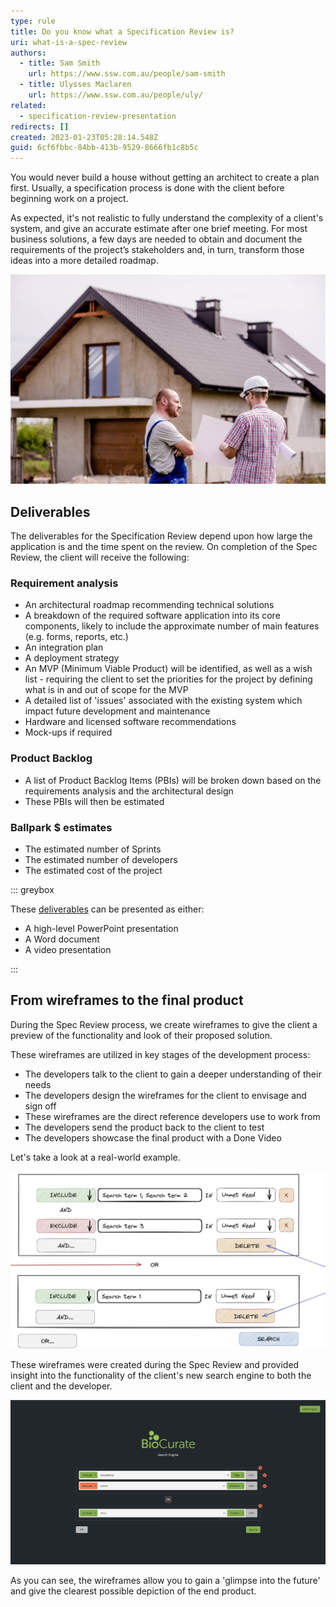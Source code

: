 ```yaml
---
type: rule
title: Do you know what a Specification Review is?
uri: what-is-a-spec-review
authors:
  - title: Sam Smith
    url: https://www.ssw.com.au/people/sam-smith
  - title: Ulysses Maclaren
    url: https://www.ssw.com.au/people/uly/
related:
  - specification-review-presentation
redirects: []
created: 2023-01-23T05:28:14.548Z
guid: 6cf6fbbc-84bb-413b-9529-8666fb1c8b5c
---
```

You would never build a house without getting an architect to create a plan first. Usually, a specification process is done with the client before beginning work on a project. 

<!--endintro-->

As expected, it's not realistic to fully understand the complexity of a client's system, and give an accurate estimate after one brief meeting. For most business solutions, a few days are needed to obtain and document the requirements of the project’s stakeholders and, in turn, transform those ideas into a more detailed roadmap.

![Figure: You would never build a house without an architect](workers022.jpg)

## Deliverables

The deliverables for the Specification Review depend upon how large the application is and the time spent on the review. On completion of the Spec Review, the client will receive the following:

### Requirement analysis

* An architectural roadmap recommending technical solutions
* A breakdown of the required software application into its core components, likely to include the approximate number of main features (e.g. forms, reports, etc.)
* An integration plan
* A deployment strategy
* An MVP (Minimum Viable Product) will be identified, as well as a wish list - requiring the client to set the priorities for the project by defining what is in and out of scope for the MVP
* A detailed list of 'issues' associated with the existing system which impact future development and maintenance
* Hardware and licensed software recommendations
* Mock-ups if required

### Product Backlog

* A list of Product Backlog Items (PBIs) will be broken down based on the requirements analysis and the architectural design
* These PBIs will then be estimated

### Ballpark $ estimates

* The estimated number of Sprints
* The estimated number of developers
* The estimated cost of the project

::: greybox

These [deliverables](/specification-review-presentation) can be presented as either:

* A high-level PowerPoint presentation 
* A Word document
* A video presentation

:::

## From wireframes to the final product

During the Spec Review process, we create wireframes to give the client a preview of the functionality and look of their proposed solution.

These wireframes are utilized in key stages of the development process:

* The developers talk to the client to gain a deeper understanding of their needs
* The developers design the wireframes for the client to envisage and sign off
* These wireframes are the direct reference developers use to work from 
* The developers send the product back to the client to test
* The developers showcase the final product with a Done Video

Let's take a look at a real-world example.

![Figure: The initial wireframe from the Spec Review](image002-52-copy.jpg "Initial Wireframe")

These wireframes were created during the Spec Review and provided insight into the functionality of the client's new search engine to both the client and the developer.

![Figure: The final product based on these wireframes](biocurate_final_product.png "Final Product")

As you can see, the wireframes allow you to gain a 'glimpse into the future' and give the clearest possible depiction of the end product.
